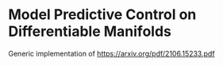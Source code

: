 # Model Predictive Control on Differentiable Manifolds
 Generic implementation of https://arxiv.org/pdf/2106.15233.pdf
